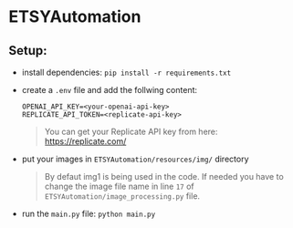 # ETSYAutomation


## Setup:

- install dependencies:
  `pip install -r requirements.txt`
  
- create a `.env` file and add the follwing content:
  ```
  OPENAI_API_KEY=<your-openai-api-key>
  REPLICATE_API_TOKEN=<replicate-api-key>
  ```
  > You can get your Replicate API key from here: https://replicate.com/

- put your images in `ETSYAutomation/resources/img/` directory

  > By defaut img1 is being used in the code. If needed you have to change the image file name in line `17` of `ETSYAutomation/image_processing.py` file.

 - run the `main.py` file: `python main.py`  

